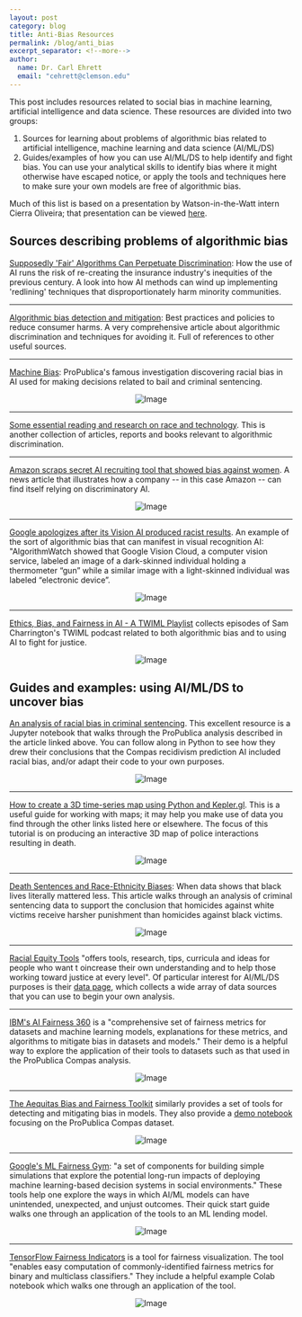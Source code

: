 ```yaml
---
layout: post
category: blog
title: Anti-Bias Resources
permalink: /blog/anti_bias
excerpt_separator: <!--more-->
author:
  name: Dr. Carl Ehrett
  email: "cehrett@clemson.edu"
---
```



This post includes resources related to social bias in machine learning, artificial intelligence and data science. These resources are divided into two groups:
1. Sources for learning about problems of algorithmic bias related to artificial intelligence, machine learning and data science (AI/ML/DS)
2. Guides/examples of how you can use AI/ML/DS to help identify and fight bias. You can use your analytical skills to identify bias where it might otherwise have escaped notice, or apply the tools and techniques here to make sure your own models are free of algorithmic bias.

Much of this list is based on a presentation by Watson-in-the-Watt intern Cierra Oliveira; that presentation can be viewed [here](https://docs.google.com/presentation/d/109Tw0POt4w4itQ-Hznt7imSnHLF3t6VqPmoWun9UM-U).

<!--more-->

## Sources describing problems of algorithmic bias

[Supposedly 'Fair' Algorithms Can Perpetuate Discrimination](https://www.wired.com/story/ideas-joi-ito-insurance-algorithms/): How the use of AI runs the risk of re-creating the insurance industry's inequities of the previous century. A look into how AI methods can wind up implementing 'redlining' techniques that disproportionately harm minority communities.

---

[Algorithmic bias detection and mitigation](https://www.brookings.edu/research/algorithmic-bias-detection-and-mitigation-best-practices-and-policies-to-reduce-consumer-harms/): Best practices and policies to reduce consumer harms. A very comprehensive article about algorithmic discrimination and techniques for avoiding it. Full of references to other useful sources.

---

[Machine Bias](https://www.propublica.org/article/machine-bias-risk-assessments-in-criminal-sentencing): ProPublica's famous investigation discovering racial bias in AI used for making decisions related to bail and criminal sentencing.
<p align="center">
  <img src="https://github.com/Watson-in-the-Watt/website/images/pro_publica_compas.jpg?raw=true" alt="Image"/>
</p>

---

[Some essential reading and research on race and technology](https://venturebeat.com/2020/06/02/some-essential-reading-and-research-on-race-and-technology/amp/?__twitter_impression=true&fbclid=IwAR1mP_5y1oJQKj851rCKSYeAGfPXSFlYQpBOZKVnbB-mLwx_k4IB3KaCwNU). This is another collection of articles, reports and books relevant to algorithmic discrimination.

---

[Amazon scraps secret AI recruiting tool that showed bias against women](https://www.reuters.com/article/us-amazon-com-jobs-automation-insight/amazon-scraps-secret-ai-recruiting-tool-that-showed-bias-against-women-idUSKCN1MK08G). A news article that illustrates how a company -- in this case Amazon -- can find itself relying on discriminatory AI.
<p align="center">
  <img src="https://github.com/Watson-in-the-Watt/website/tree/master/images/amazon.jpg?raw=true" alt="Image"/>
</p>

---

[Google apologizes after its Vision AI produced racist results](https://algorithmwatch.org/en/story/google-vision-racism/). An example of the sort of algorithmic bias that can manifest in visual recognition AI: "AlgorithmWatch showed that Google Vision Cloud, a computer vision service, labeled an image of a dark-skinned individual holding a thermometer “gun” while a similar image with a light-skinned individual was labeled “electronic device”.
<p align="center">
  <img src="https://github.com/Watson-in-the-Watt/website/tree/master/images/google_vision.jpg?raw=true" alt="Image"/>
</p>

---

[Ethics, Bias, and Fairness in AI - A TWIML Playlist](https://twimlai.com/ethics-bias-and-ai-twiml-episode-playlist/) collects episodes of Sam Charrington's TWIML podcast related to both algorithmic bias and to using AI to fight for justice.
<p align="center">
  <img src="https://github.com/Watson-in-the-Watt/website/tree/master/images/podcast.jpg?raw=true" alt="Image"/>
</p>

## Guides and examples: using AI/ML/DS to uncover bias

[An analysis of racial bias in criminal sentencing](https://investigate.ai/propublica-criminal-sentencing/). This excellent resource is a Jupyter notebook that walks through the ProPublica analysis described in the article linked above. You can follow along in Python to see how they drew their conclusions that the Compas recidivism prediction AI included racial bias, and/or adapt their code to your own purposes.
<p align="center">
  <img src="https://github.com/Watson-in-the-Watt/website/tree/master/images/jupyter.jpg?raw=true" alt="Image"/>
</p>

---

[How to create a 3D time-series map using Python and Kepler.gl](https://towardsdatascience.com/an-interactive-3d-map-of-police-action-s-that-have-resulted-in-death-b9d7fbf81822). This is a useful guide for working with maps; it may help you make use of data you find through the other links listed here or elsewhere. The focus of this tutorial is on producing an interactive 3D map of police interactions resulting in death.
<p align="center">
  <img src="https://github.com/Watson-in-the-Watt/website/tree/master/images/map.jpg?raw=true" alt="Image"/>
</p>

---

[Death Sentences and Race-Ethnicity Biases](https://datajms.com/post/fairness_justice_death_sentence/#conclusion): When data shows that black lives literally mattered less. This article walks through an analysis of criminal sentencing data to support the conclusion that homicides against white victims receive harsher punishment than homicides against black victims.
<p align="center">
  <img src="https://github.com/Watson-in-the-Watt/website/tree/master/images/death_sentence.jpg?raw=true" alt="Image"/>
</p>

---

[Racial Equity Tools](https://racialequitytools.org/home) "offers tools, research, tips, curricula and ideas for people who want t oincrease their own understanding and to help those working toward justice at every level". Of particular interest for AI/ML/DS purposes is their [data page](https://www.racialequitytools.org/fundamentals/data), which collects a wide array of data sources that you can use to begin your own analysis.

---

[IBM's AI Fairness 360](https://github.com/IBM/AIF360) is a "comprehensive set of fairness metrics for datasets and machine learning models, explanations for these metrics, and algorithms to mitigate bias in datasets and models." Their demo is a helpful way to explore the application of their tools to datasets such as that used in the ProPublica Compas analysis.
<p align="center">
  <img src="https://github.com/Watson-in-the-Watt/website/tree/master/images/ibm.jpg?raw=true" alt="Image"/>
</p>

--- 

[The Aequitas Bias and Fairness Toolkit](https://github.com/dssg/aequitas) similarly provides a set of tools for detecting and mitigating bias in models. They also provide a [demo notebook](https://github.com/dssg/aequitas/blob/master/docs/source/examples/compas_demo.ipynb) focusing on the ProPublica Compas dataset.
<p align="center">
  <img src="https://github.com/Watson-in-the-Watt/website/tree/master/images/aequitas.jpg?raw=true" alt="Image"/>
</p>

---

[Google's ML Fairness Gym](https://github.com/google/ml-fairness-gym): "a set of components for building simple simulations that explore the potential long-run impacts of deploying machine learning-based decision systems in social environments." These tools help one explore the ways in which AI/ML models can have unintended, unexpected, and unjust outcomes. Their quick start guide walks one through an application of the tools to an ML lending model.
<p align="center">
  <img src="https://github.com/Watson-in-the-Watt/website/tree/master/images/fairness_gym.jpg?raw=true" alt="Image"/>
</p>

---

[TensorFlow Fairness Indicators](https://github.com/tensorflow/fairness-indicators) is a tool for fairness visualization. The tool "enables easy computation of commonly-identified fairness metrics for binary and multiclass classifiers." They include a helpful example Colab notebook which walks one through an application of the tool.
<p align="center">
  <img src="https://github.com/Watson-in-the-Watt/website/tree/master/images/fairness_indicators.jpg?raw=true" alt="Image"/>
</p>
